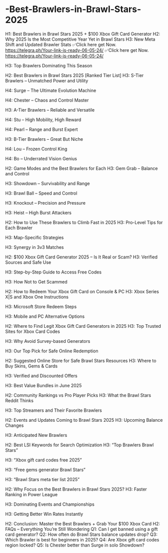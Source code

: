 # -Best-Brawlers-in-Brawl-Stars-2025
H1: Best Brawlers in Brawl Stars 2025 + $100 Xbox Gift Card Generator
H2: Why 2025 Is the Most Competitive Year Yet in Brawl Stars
H3: New Meta Shift and Updated Brawler Stats
✅Click here get Now. https://telegra.ph/Your-link-is-ready-06-05-24/ 
✅Click here get Now. https://telegra.ph/Your-link-is-ready-06-05-24/ 



H3: Top Brawlers Dominating This Season

H2: Best Brawlers in Brawl Stars 2025 [Ranked Tier List]
H3: S-Tier Brawlers – Unmatched Power and Utility

H4: Surge – The Ultimate Evolution Machine

H4: Chester – Chaos and Control Master

H3: A-Tier Brawlers – Reliable and Versatile

H4: Stu – High Mobility, High Reward

H4: Pearl – Range and Burst Expert

H3: B-Tier Brawlers – Great But Niche

H4: Lou – Frozen Control King

H4: Bo – Underrated Vision Genius

H2: Game Modes and the Best Brawlers for Each
H3: Gem Grab – Balance and Control

H3: Showdown – Survivability and Range

H3: Brawl Ball – Speed and Control

H3: Knockout – Precision and Pressure

H3: Heist – High Burst Attackers

H2: How to Use These Brawlers to Climb Fast in 2025
H3: Pro-Level Tips for Each Brawler

H3: Map-Specific Strategies

H3: Synergy in 3v3 Matches

H2: $100 Xbox Gift Card Generator 2025 – Is It Real or Scam?
H3: Verified Sources and Safe Use

H3: Step-by-Step Guide to Access Free Codes

H3: How Not to Get Scammed

H2: How to Redeem Your Xbox Gift Card on Console & PC
H3: Xbox Series X|S and Xbox One Instructions

H3: Microsoft Store Redeem Steps

H3: Mobile and PC Alternative Options

H2: Where to Find Legit Xbox Gift Card Generators in 2025
H3: Top Trusted Sites for Xbox Card Codes

H3: Why Avoid Survey-based Generators

H3: Our Top Pick for Safe Online Redemption

H2: Suggested Online Store for Safe Brawl Stars Resources
H3: Where to Buy Skins, Gems & Cards

H3: Verified and Discounted Offers

H3: Best Value Bundles in June 2025

H2: Community Rankings vs Pro Player Picks
H3: What the Brawl Stars Reddit Thinks

H3: Top Streamers and Their Favorite Brawlers

H2: Events and Updates Coming to Brawl Stars 2025
H3: Upcoming Balance Changes

H3: Anticipated New Brawlers

H2: Best LSI Keywords for Search Optimization
H3: “Top Brawlers Brawl Stars”

H3: “Xbox gift card codes free 2025”

H3: “Free gems generator Brawl Stars”

H3: “Brawl Stars meta tier list 2025”

H2: Why Focus on the Best Brawlers in Brawl Stars 2025?
H3: Faster Ranking in Power League

H3: Dominating Events and Championships

H3: Getting Better Win Rates Instantly

H2: Conclusion: Master the Best Brawlers + Grab Your $100 Xbox Card
H2: FAQs – Everything You’re Still Wondering
Q1: Can I get banned using a gift card generator?
Q2: How often do Brawl Stars balance updates drop?
Q3: Which Brawler is best for beginners in 2025?
Q4: Are Xbox gift card codes region locked?
Q5: Is Chester better than Surge in solo Showdown?

